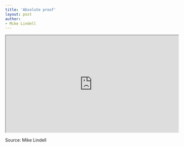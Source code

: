 ```yaml
---
title: 'Absolute proof'
layout: post
author:
- Mike Lindell
---
```


<iframe height="315" src="https://www.brighteon.com/embed/32642458-b316-4b76-8fb2-887a5fa4ee99" width="560"></iframe>

Source: Mike Lindell
